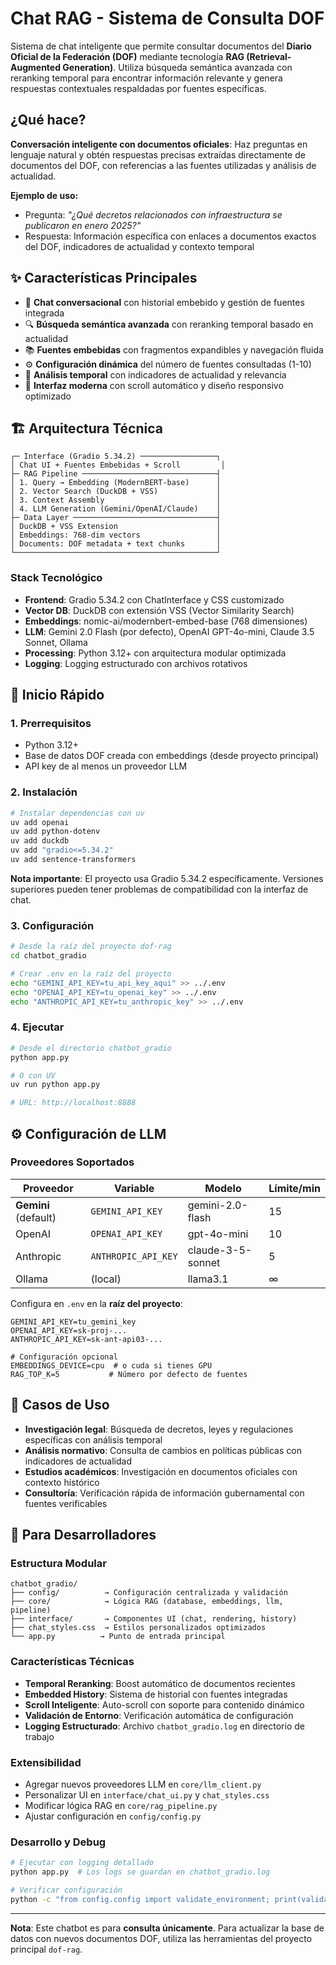 # Chat RAG - Sistema de Consulta DOF

Sistema de chat inteligente que permite consultar documentos del **Diario Oficial de la Federación (DOF)** mediante tecnología **RAG (Retrieval-Augmented Generation)**. Utiliza búsqueda semántica avanzada con reranking temporal para encontrar información relevante y genera respuestas contextuales respaldadas por fuentes específicas.

## ¿Qué hace?

**Conversación inteligente con documentos oficiales**: Haz preguntas en lenguaje natural y obtén respuestas precisas extraídas directamente de documentos del DOF, con referencias a las fuentes utilizadas y análisis de actualidad.

**Ejemplo de uso:**
- Pregunta: *"¿Qué decretos relacionados con infraestructura se publicaron en enero 2025?"*
- Respuesta: Información específica con enlaces a documentos exactos del DOF, indicadores de actualidad y contexto temporal

## ✨ Características Principales

- 🤖 **Chat conversacional** con historial embebido y gestión de fuentes integrada
- 🔍 **Búsqueda semántica avanzada** con reranking temporal basado en actualidad
- 📚 **Fuentes embebidas** con fragmentos expandibles y navegación fluida
- ⚙️ **Configuración dinámica** del número de fuentes consultadas (1-10)
- 📅 **Análisis temporal** con indicadores de actualidad y relevancia
- 🎨 **Interfaz moderna** con scroll automático y diseño responsivo optimizado

## 🏗️ Arquitectura Técnica

```
┌─ Interface (Gradio 5.34.2) ─────────────────┐
│ Chat UI + Fuentes Embebidas + Scroll         │
├─ RAG Pipeline ──────────────────────────────┤
│ 1. Query → Embedding (ModernBERT-base)      │
│ 2. Vector Search (DuckDB + VSS)             │
│ 3. Context Assembly                         │
│ 4. LLM Generation (Gemini/OpenAI/Claude)    │
├─ Data Layer ────────────────────────────────┤
│ DuckDB + VSS Extension                      │
│ Embeddings: 768-dim vectors                 │
│ Documents: DOF metadata + text chunks       │
└─────────────────────────────────────────────┘
```

### Stack Tecnológico

- **Frontend**: Gradio 5.34.2 con ChatInterface y CSS customizado
- **Vector DB**: DuckDB con extensión VSS (Vector Similarity Search)
- **Embeddings**: nomic-ai/modernbert-embed-base (768 dimensiones)
- **LLM**: Gemini 2.0 Flash (por defecto), OpenAI GPT-4o-mini, Claude 3.5 Sonnet, Ollama
- **Processing**: Python 3.12+ con arquitectura modular optimizada
- **Logging**: Logging estructurado con archivos rotativos

## 🚀 Inicio Rápido

### 1. Prerrequisitos
- Python 3.12+
- Base de datos DOF creada con embeddings (desde proyecto principal)
- API key de al menos un proveedor LLM

### 2. Instalación
```bash
# Instalar dependencias con uv
uv add openai
uv add python-dotenv
uv add duckdb
uv add "gradio<=5.34.2"
uv add sentence-transformers
```

**Nota importante**: El proyecto usa Gradio 5.34.2 específicamente. Versiones superiores pueden tener problemas de compatibilidad con la interfaz de chat.

### 3. Configuración
```bash
# Desde la raíz del proyecto dof-rag
cd chatbot_gradio

# Crear .env en la raíz del proyecto
echo "GEMINI_API_KEY=tu_api_key_aqui" >> ../.env
echo "OPENAI_API_KEY=tu_openai_key" >> ../.env
echo "ANTHROPIC_API_KEY=tu_anthropic_key" >> ../.env
```

### 4. Ejecutar
```bash
# Desde el directorio chatbot_gradio
python app.py

# O con UV
uv run python app.py

# URL: http://localhost:8888
```

## ⚙️ Configuración de LLM

### Proveedores Soportados
| Proveedor | Variable | Modelo | Límite/min |
|-----------|----------|--------|------------|
| **Gemini** (default) | `GEMINI_API_KEY` | gemini-2.0-flash | 15 |
| OpenAI | `OPENAI_API_KEY` | gpt-4o-mini | 10 |
| Anthropic | `ANTHROPIC_API_KEY` | claude-3-5-sonnet | 5 |
| Ollama | (local) | llama3.1 | ∞ |

Configura en `.env` en la **raíz del proyecto**:
```env
GEMINI_API_KEY=tu_gemini_key
OPENAI_API_KEY=sk-proj-...
ANTHROPIC_API_KEY=sk-ant-api03-...

# Configuración opcional
EMBEDDINGS_DEVICE=cpu  # o cuda si tienes GPU
RAG_TOP_K=5           # Número por defecto de fuentes
```

## 🎯 Casos de Uso

- **Investigación legal**: Búsqueda de decretos, leyes y regulaciones específicas con análisis temporal
- **Análisis normativo**: Consulta de cambios en políticas públicas con indicadores de actualidad
- **Estudios académicos**: Investigación en documentos oficiales con contexto histórico
- **Consultoría**: Verificación rápida de información gubernamental con fuentes verificables

## 🔧 Para Desarrolladores

### Estructura Modular
```
chatbot_gradio/
├── config/          → Configuración centralizada y validación
├── core/            → Lógica RAG (database, embeddings, llm, pipeline)
├── interface/       → Componentes UI (chat, rendering, history)
├── chat_styles.css  → Estilos personalizados optimizados
└── app.py          → Punto de entrada principal
```

### Características Técnicas
- **Temporal Reranking**: Boost automático de documentos recientes
- **Embedded History**: Sistema de historial con fuentes integradas
- **Scroll Inteligente**: Auto-scroll con soporte para contenido dinámico
- **Validación de Entorno**: Verificación automática de configuración
- **Logging Estructurado**: Archivo `chatbot_gradio.log` en directorio de trabajo

### Extensibilidad
- Agregar nuevos proveedores LLM en `core/llm_client.py`
- Personalizar UI en `interface/chat_ui.py` y `chat_styles.css`
- Modificar lógica RAG en `core/rag_pipeline.py`
- Ajustar configuración en `config/config.py`

### Desarrollo y Debug
```bash
# Ejecutar con logging detallado
python app.py  # Los logs se guardan en chatbot_gradio.log

# Verificar configuración
python -c "from config.config import validate_environment; print(validate_environment())"
```

---

**Nota**: Este chatbot es para **consulta únicamente**. Para actualizar la base de datos con nuevos documentos DOF, utiliza las herramientas del proyecto principal `dof-rag`.